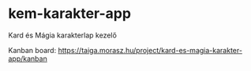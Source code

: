 # kem-karakter-app
Kard és Mágia karakterlap kezelő

Kanban board:
https://taiga.morasz.hu/project/kard-es-magia-karakter-app/kanban
